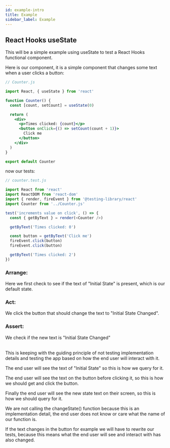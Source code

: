 ```yaml
---
id: example-intro
title: Example
sidebar_label: Example
---
```



## React Hooks useState

This will be a simple example using useState to test a React Hooks functional component.

Here is our component, it is a simple component that changes some text when a user clicks a button: 

```jsx
// Counter.js

import React, { useState } from 'react'

function Counter() {
  const [count, setCount] = useState(0)

  return (
    <div>
      <p>Times clicked: {count}</p>
      <button onClick={() => setCount(count + 1)}>
        Click me
      </button>
    </div>
  )
}

export default Counter
```

now our tests: 

```js
// counter.test.js

import React from 'react'
import ReactDOM from 'react-dom'
import { render, fireEvent } from '@testing-library/react'
import Counter from '../Counter.js'

test('increments value on click', () => {
  const { getByText } = render(<Counter />)

  getByText('Times clicked: 0')

  const button = getByText('Click me')
  fireEvent.click(button)
  fireEvent.click(button)

  getByText('Times clicked: 2')
})
```

### Arrange:
Here we first check to see if the text of "Initial State" is present, which is our default state. 

### Act: 
We click the button that should change the text to "Initial State Changed". 

### Assert:
We check if the new text is "Initial State Changed"

<br />
This is keeping with the guiding principle of not testing implementation details and testing the app based on how the end user will interact with it. 

The end user will see the text of "Initial State" so this is how we query for it. 

The end user will see the text on the button before clicking it, so this is how we should get and click the button. 

Finally the end user will see the new state text on their screen, so this is how we should query for it. 

We are not calling the changeState() function because this is an implementation detail, 
the end user does not know or care what the name of our function is. 

If the text changes in the button for example we will have to rewrite our tests, because this means what the
end user will see and interact with has also changed. 

